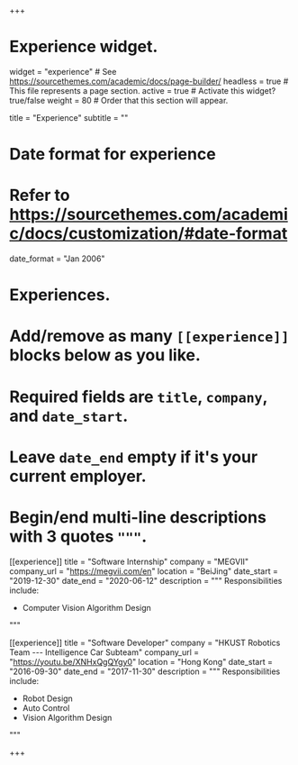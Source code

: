 +++
# Experience widget.
widget = "experience"  # See https://sourcethemes.com/academic/docs/page-builder/
headless = true  # This file represents a page section.
active = true  # Activate this widget? true/false
weight = 80  # Order that this section will appear.

title = "Experience"
subtitle = ""

# Date format for experience
#   Refer to https://sourcethemes.com/academic/docs/customization/#date-format
date_format = "Jan 2006"

# Experiences.
#   Add/remove as many `[[experience]]` blocks below as you like.
#   Required fields are `title`, `company`, and `date_start`.
#   Leave `date_end` empty if it's your current employer.
#   Begin/end multi-line descriptions with 3 quotes `"""`.

[[experience]]
  title = "Software Internship"
  company = "MEGVII"
  company_url = "https://megvii.com/en"
  location = "BeiJing"
  date_start = "2019-12-30"
  date_end = "2020-06-12"
  description = """
  Responsibilities include:

  * Computer Vision Algorithm Design

  """


[[experience]]
  title = "Software Developer"
  company = "HKUST Robotics Team --- Intelligence Car Subteam"
  company_url = "https://youtu.be/XNHxQgQYgy0"
  location = "Hong Kong"
  date_start = "2016-09-30"
  date_end = "2017-11-30"
  description = """
  Responsibilities include:

  * Robot Design
  * Auto Control
  * Vision Algorithm Design
  
  """

+++
